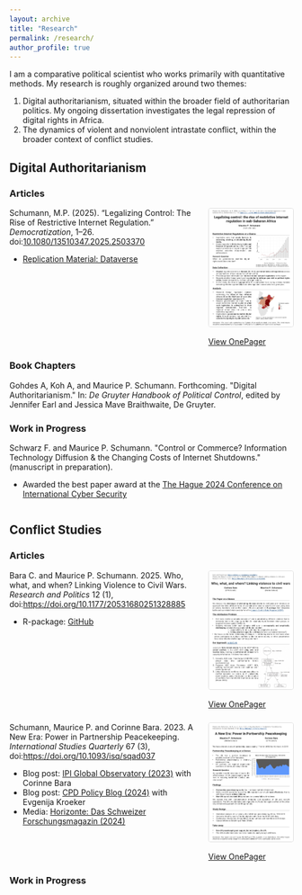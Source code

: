 ```yaml
---
layout: archive
title: "Research"
permalink: /research/
author_profile: true
---
```


<style>
  .publication-entry {
    display: flex;
    align-items: flex-start;
    margin-bottom: 1.5rem;
  }
  .publication-entry .thumb {
    flex: 0 0 150px;
    margin-left: 1rem;
  }
  .publication-entry .thumb img {
    width: 150px; /* Slightly larger */
    height: auto;
    display: block;
    border-radius: 4px;
    border: 1px solid #ddd;
  }
</style>

I am a comparative political scientist who works primarily with quantitative methods. My research is roughly organized around two themes:
1. Digital authoritarianism, situated within the broader field of authoritarian politics. My ongoing dissertation investigates the legal repression of digital rights in Africa.
2. The dynamics of violent and nonviolent intrastate conflict, within the broader context of conflict studies.


## Digital Authoritarianism

### Articles

<div class="publication-entry">
  <div class="info">
    Schumann, M.P. (2025). “Legalizing Control: The Rise of Restrictive Internet Regulation.” <em>Democratization</em>, 1–26.
    doi:<a href="https://doi.org/10.1080/13510347.2025.2503370">10.1080/13510347.2025.2503370</a><br>
    <ul>
      <li><a href="https://dataverse.harvard.edu/">Replication Material: Dataverse</a></li>
    </ul>
  </div>
  <div class="thumb">
    <a href="/images/onepagers/Schumann-2025-1pager.png" target="_blank">
      <img src="/images/onepagers/Schumann-2025-1pager.png" alt="1-Pager thumbnail" />
    </a>
    <br>
    <a href="/images/onepagers/Schumann-2025-1pager.pdf" target="_blank">View OnePager</a>
  </div>
</div>

### Book Chapters

<div class="publication-entry">
  <div class="info">
    Gohdes A, Koh A, and Maurice P. Schumann. Forthcoming. "Digital Authoritarianism." In: <em>De Gruyter Handbook of Political Control</em>, edited by Jennifer Earl and Jessica Mave Braithwaite, De Gruyter.
  </div>
</div>

### Work in Progress 

<div class="publication-entry">
  <div class="info">
    Schwarz F. and Maurice P. Schumann. "Control or Commerce? Information Technology Diffusion &amp; the Changing Costs of Internet Shutdowns." (manuscript in preparation). 
    <ul>
      <li>
        Awarded the best paper award at the 
        <a href="https://www.thehagueprogram.nl/news/photos-and-conference-report-2024-conference-on-international-cyber-security">
          The Hague 2024 Conference on International Cyber Security
        </a>
      </li>
    </ul>
  </div>
</div>


## Conflict Studies

### Articles 

<div class="publication-entry">
  <div class="info">
    Bara C. and Maurice P. Schumann. 2025. Who, what, and when? Linking Violence to Civil Wars. <em>Research and Politics</em> 12 (1), doi:<a href="https://doi.org/10.1177/20531680251328885">https://doi.org/10.1177/20531680251328885</a>
    <ul>
      <li>R-package: <a href="https://github.com/corinnebara/ucdplink">GitHub</a></li>
    </ul>
  </div>
  <div class="thumb">
    <a href="/images/onepagers/Bara-Schumann-2025-1pager.jpeg" target="_blank">
      <img src="/images/onepagers/Bara-Schumann-2025-1pager.jpeg" alt="1-Pager thumbnail" />
    </a>
    <br>
    <a href="/images/onepagers/Bara-Schumann-2025-1pager.pdf" target="_blank">View OnePager</a>
  </div>
</div>

<div class="publication-entry">
  <div class="info">
    Schumann, Maurice P. and Corinne Bara. 2023. A New Era: Power in Partnership Peacekeeping. <em>International Studies Quarterly</em> 67 (3), doi:<a href="https://doi.org/10.1093/isq/sqad037">https://doi.org/10.1093/isq/sqad037</a>
    <ul>
      <li>Blog post: <a href="https://theglobalobservatory.org/2023/10/partnership-peacekeeping-works-what-does-this-mean-in-a-divided-world/">IPI Global Observatory (2023)</a> with Corinne Bara</li>
      <li>Blog post: <a href="https://policyblog.empowermentforpeace.org/2024/02/reversed-roles-partnership-peacekeeping/">CPD Policy Blog (2024)</a> with Evgenija Kroeker</li>
      <li>Media: <a href="https://www.horizonte-magazin.ch/2024/12/05/harmoniesuche-in-variationen/">Horizonte: Das Schweizer Forschungsmagazin (2024)</a></li>
    </ul>
  </div>
  <div class="thumb">
    <a href="/images/onepagers/Schumann-Bara-2023-1pager.png" target="_blank">
      <img src="/images/onepagers/Schumann-Bara-2023-1pager.png" alt="1-Pager thumbnail" />
    </a>
    <br>
    <a href="/images/onepagers/Schumann-Bara-2023-1pager.pdf" target="_blank">View OnePager</a>
  </div>
</div>

### Work in Progress 

